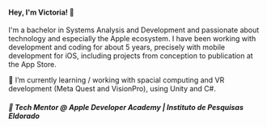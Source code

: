 <h4 align="left">
  Hey, I'm Victoria! 👋 
</h4>
<p align="left">
  I'm a bachelor in Systems Analysis and Development and passionate about technology and especially the Apple ecosystem. I have been working with development and coding for about 5 years, precisely with mobile development for iOS, including projects from conception to publication at the App Store.

 🌱 I’m currently learning / working with spacial computing and VR development (Meta Quest and VisionPro), using Unity and C#.
</p>
<h5 align="left">💼 Tech Mentor @ Apple Developer Academy | Instituto de Pesquisas Eldorado </h5>
